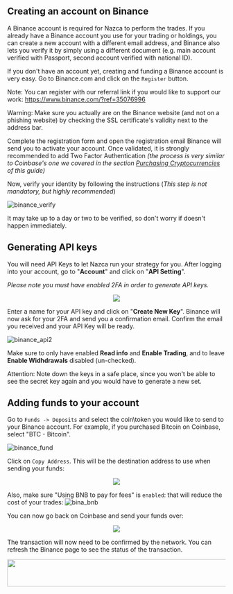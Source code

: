 ## Creating an account on Binance

A Binance account is required for Nazca to perform the trades. If you already have a Binance account you use for your trading or holdings, you can create a new account with a different email address, and Binance also lets you verify it by simply using a different document (e.g. main account verified with Passport, second account verified with national ID).

If you don't have an account yet, creating and funding a Binance account is very easy. Go to Binance.com and click on the `Register` button. 

Note: You can register with our referral link if you would like to support our work: https://www.binance.com/?ref=35076996

Warning: Make sure you actually are on the Binance website (and not on a phishing website) by checking the SSL certificate's validity next to the address bar.

Complete the registration form and open the registration email Binance will send you to activate your account. Once validated, it is strongly recommended to add Two Factor Authentication _(the process is very similar to Coinbase's one we covered in the section [Purchasing Cryptocurrencies](coinbase.md) of this guide)_


Now, verify your identity by following the instructions (_This step is not mandatory, but highly recommended_)

![binance_verify](https://lvena26b6e621o8sl2qkx1ql-wpengine.netdna-ssl.com/wp-content/uploads/2017/10/Binance-Verification.jpg)

It may take up to a day or two to be verified, so don't worry if doesn't happen immediately.

## Generating API keys
You will need API Keys to let Nazca run your strategy for you. After logging into your account, go to "**Account**" and click on "**API Setting**".

_Please note you must have enabled 2FA in order to generate API keys._

<p align="center">
<img src="https://github.com/NazcaBot/nazcawiki/raw/master/res/api1.png">
</p>


Enter a name for your API key and click on "**Create New Key**". Binance will now ask for your 2FA and send you a confirmation email. Confirm the email you received and your API Key will be ready.

![binance_api2](https://github.com/NazcaBot/nazcawiki/raw/master/res/api3.png)

Make sure to only have enabled **Read info** and **Enable Trading**, and to leave **Enable Widhdrawals** disabled (un-checked).

Attention: Note down the keys in a safe place, since you won't be able to see the secret key again and you would have to generate a new set.


## Adding funds to your account
Go to `Funds -> Deposits` and select the coin\token you would like to send to your Binance account. For example, if you purchased Bitcoin on Coinbase, select "BTC - Bitcoin".

![binance_fund](https://i.imgur.com/fir3B29.png)

Click on `Copy Address`. This will be the destination address to use when sending your funds:

<p align="center">
<img src="https://github.com/NazcaBot/nazcawiki/raw/master/res/bina_wall.png">
</p>


Also, make sure "Using BNB to pay for fees" is `enabled`: that will reduce the cost of your trades:
![bina_bnb](https://github.com/NazcaBot/nazcawiki/raw/master/res/bina_bnb.png)

You can now go back on Coinbase and send your funds over:

<p align="center">
<img src="https://coinatmradar.com/blog/wp-content/uploads/2017/11/coinbase1.png">
</p>

The transaction will now need to be confirmed by the network. You can refresh the Binance page to see the status of the transaction.

<p align="center">
<img width="600" height="63" border="0" src="https://github.com/NazcaBot/nazcawiki/raw/master/res/barr.png">
</p>



